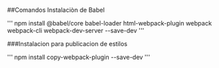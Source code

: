 ##Comandos
Instalaciòn de Babel

'''
npm install @babel/core babel-loader html-webpack-plugin webpack webpack-cli webpack-dev-server --save-dev
'''

###Instalacion para publicacion de estilos

'''
npm install copy-webpack-plugin --save-dev
'''
